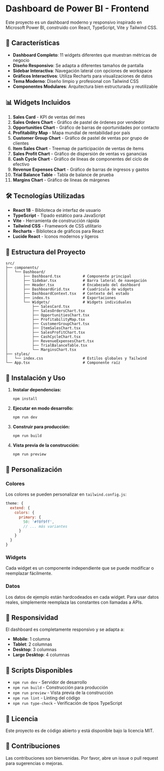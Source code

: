 # Dashboard de Power BI - Frontend

Este proyecto es un dashboard moderno y responsivo inspirado en Microsoft Power BI, construido con React, TypeScript, Vite y Tailwind CSS.

## 🚀 Características

- **Dashboard Completo**: 11 widgets diferentes que muestran métricas de negocio
- **Diseño Responsivo**: Se adapta a diferentes tamaños de pantalla
- **Sidebar Interactiva**: Navegación lateral con opciones de workspace
- **Gráficos Interactivos**: Utiliza Recharts para visualizaciones de datos
- **Tema Moderno**: Diseño limpio y profesional con Tailwind CSS
- **Componentes Modulares**: Arquitectura bien estructurada y reutilizable

## 📊 Widgets Incluidos

1. **Sales Card** - KPI de ventas del mes
2. **Sales Orders Chart** - Gráfico de pastel de órdenes por vendedor
3. **Opportunities Chart** - Gráfico de barras de oportunidades por contacto
4. **Profitability Map** - Mapa mundial de rentabilidad por país
5. **Customer Group Chart** - Gráfico de pastel de ventas por grupo de clientes
6. **Item Sales Chart** - Treemap de participación de ventas de ítems
7. **Sales Profit Chart** - Gráfico de dispersión de ventas vs ganancias
8. **Cash Cycle Chart** - Gráfico de líneas de componentes del ciclo de efectivo
9. **Revenue Expenses Chart** - Gráfico de barras de ingresos y gastos
10. **Trial Balance Table** - Tabla de balance de prueba
11. **Margins Chart** - Gráfico de líneas de márgenes

## 🛠️ Tecnologías Utilizadas

- **React 18** - Biblioteca de interfaz de usuario
- **TypeScript** - Tipado estático para JavaScript
- **Vite** - Herramienta de construcción rápida
- **Tailwind CSS** - Framework de CSS utilitario
- **Recharts** - Biblioteca de gráficos para React
- **Lucide React** - Iconos modernos y ligeros

## 📁 Estructura del Proyecto

```
src/
├── components/
│   └── Dashboard/
│       ├── Dashboard.tsx          # Componente principal
│       ├── Sidebar.tsx            # Barra lateral de navegación
│       ├── Header.tsx             # Encabezado del dashboard
│       ├── DashboardGrid.tsx      # Cuadrícula de widgets
│       ├── DashboardContext.tsx   # Contexto del estado
│       ├── index.ts               # Exportaciones
│       └── Widgets/               # Widgets individuales
│           ├── SalesCard.tsx
│           ├── SalesOrdersChart.tsx
│           ├── OpportunitiesChart.tsx
│           ├── ProfitabilityMap.tsx
│           ├── CustomerGroupChart.tsx
│           ├── ItemSalesChart.tsx
│           ├── SalesProfitChart.tsx
│           ├── CashCycleChart.tsx
│           ├── RevenueExpensesChart.tsx
│           ├── TrialBalanceTable.tsx
│           └── MarginsChart.tsx
├── styles/
│   └── index.css                  # Estilos globales y Tailwind
└── App.tsx                        # Componente raíz
```

## 🚀 Instalación y Uso

1. **Instalar dependencias:**
   ```bash
   npm install
   ```

2. **Ejecutar en modo desarrollo:**
   ```bash
   npm run dev
   ```

3. **Construir para producción:**
   ```bash
   npm run build
   ```

4. **Vista previa de la construcción:**
   ```bash
   npm run preview
   ```

## 🎨 Personalización

### Colores
Los colores se pueden personalizar en `tailwind.config.js`:

```javascript
theme: {
  extend: {
    colors: {
      primary: {
        50: '#f0f9ff',
        // ... más variantes
      }
    }
  }
}
```

### Widgets
Cada widget es un componente independiente que se puede modificar o reemplazar fácilmente.

### Datos
Los datos de ejemplo están hardcodeados en cada widget. Para usar datos reales, simplemente reemplaza las constantes con llamadas a APIs.

## 📱 Responsividad

El dashboard es completamente responsivo y se adapta a:
- **Mobile**: 1 columna
- **Tablet**: 2 columnas
- **Desktop**: 3 columnas
- **Large Desktop**: 4 columnas

## 🔧 Scripts Disponibles

- `npm run dev` - Servidor de desarrollo
- `npm run build` - Construcción para producción
- `npm run preview` - Vista previa de la construcción
- `npm run lint` - Linting del código
- `npm run type-check` - Verificación de tipos TypeScript

## 📄 Licencia

Este proyecto es de código abierto y está disponible bajo la licencia MIT.

## 🤝 Contribuciones

Las contribuciones son bienvenidas. Por favor, abre un issue o pull request para sugerencias o mejoras.
